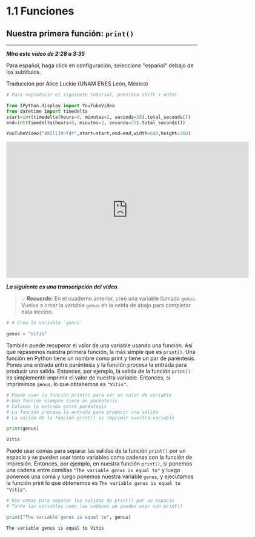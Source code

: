 # 1.1 Funciones
## Nuestra primera función: `print()`
_______

***Mira este video de 2:28 a 3:35***

Para español, haga click en configuración, seleccione "español" debajo de los subtítulos.

Traducción por Alice Luckie (UNAM ENES León, México)


```python
# Para reproducir el siguiente tutorial, presiona shift + enter

from IPython.display import YouTubeVideo
from datetime import timedelta
start=int(timedelta(hours=0, minutes=2, seconds=28).total_seconds())
end=int(timedelta(hours=0, minutes=3, seconds=35).total_seconds())

YouTubeVideo("4XIllJVnT4Y",start=start,end=end,width=640,height=360)
```





<iframe
    width="640"
    height="360"
    src="https://www.youtube.com/embed/4XIllJVnT4Y?start=148&end=215"
    frameborder="0"
    allowfullscreen
></iframe>




***La siguiente es una transcripción del video.***

>💡 ***Recuerde:*** En el cuaderno anterior, creó una variable llamada `genus`. Vuelva a crear la variable `genus` en la celda de abajo para completar esta lección.


```python
# # Crea la variable `genus`

genus = "Vitis"
```

También puede recuperar el valor de una variable usando una función. Así que repasemos nuestra primera función, la más simple que es `print()`. Una función en Python tiene un nombre como print y tiene un par de paréntesis. Pones una entrada entre paréntesis y la función procesa la entrada para producir una salida. Entonces, por ejemplo, la salida de 
la función `print()` es simplemente imprimir el valor de nuestra variable. Entonces, si imprimimos `genus`, lo que obtenemos es `"Vitis"`.


```python
# Puede usar la función print() para ver un valor de variable
# Una función siempre tiene un paréntesis
# Colocas la entrada entre paréntesis
# La función procesa la entrada para producir una salida
# La salida de la función print() es imprimir nuestra variable

print(genus)
```

    Vitis


Puede usar comas para separar las salidas de la función `print()` por un 
espacio y se pueden usar tanto variables como cadenas con la función de impresión. Entonces, por ejemplo, en nuestra función `print()`, si ponemos una cadena entre comillas `"The variable genus is equal to"` y luego ponemos una coma y luego ponemos nuestra variable `genus`, y ejecutamos la función print lo que obtenemos es `The variable genus is equal to "Vitis"`.


```python
# Use comas para separar las salidas de print() por un espacio
# Tanto las variables como las cadenas se pueden usar con print()

print("The variable genus is equal to", genus)
```

    The variable genus is equal to Vitis


